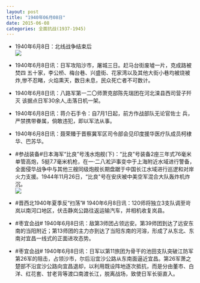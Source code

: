 ```yaml
---
layout: post
title: "1940年06月08日"
date: 2015-06-08
categories: 全面抗战(1937-1945)
---
```


<meta name="referrer" content="no-referrer" />

- 1940年6月8日：北线战争结束后 <br/><img src="https://ww3.sinaimg.cn/large/aca367d8jw1eswzel4ti1j211t0hgagg.jpg" />

- 1940年6月8日讯：日军攻陷沙市，屠城三日。赶马台街废墟一片，克成路被焚四 五十家，李公桥、梅台巷、兴盛街、花家湾以及其他大街小巷均被烧被 炸,惨不忍睹，火焰熏天，数日未息，民众死亡者不可数计。 

- 1940年6月8日讯：八路军第一二〇师萧克部陈先瑞团在河北滦县西司营子歼灭 该据点日军30余人,击落日机一架。 

- 1940年6月8日讯：蒋介石手令：自7月1日起，前方作战部队无论官佐士 兵，严禁携带眷属，倘敢违犯，即以军法从事。  

- 1940年6月8日讯：聂荣臻于晋察冀军区司令部会见印度援华医疗队成员柯棣华、巴苏华。 

- #参战装备#日本海军“比良”号浅水炮舰(下)：“比良”号装备2座三年式76毫米单管高炮，5挺7.7毫米机枪，在一·二八淞沪事变中于上海附近水域进行警备，全面侵华战争中与其他三艘同级炮舰长期盘踞于中国长江水域进行巡逻和对岸火力支援。1944年11月26日，“比良"号在安庆被中美空军混合大队轰炸机炸沉。 <br/><img src="https://ww3.sinaimg.cn/large/aca367d8jw1eswh0rsof2j20ci0fpmzq.jpg" />

- #晋西北1940年夏季反“扫荡”# 1940年6月8日讯：120师将独立3支队调至岢岚以南河口地区，伏击静岚公路往返运输汽车，并相机收复岚县。 

- #枣宜会战# 1940年6月8日讯：敌第3师团占领远安。第39师团到达了远安东南的当阳附近；第13师团的主力亦到达了当阳东南的河溶，形成了从东北、东南对宜昌一线式的正面进攻态势。 

- #枣宜会战# 1940年6月8日讯：日军以第11旅团为骨干的池田支队突破江防军第26军的阻击，占领沙市，尔后沿宜沙公路从东南面逼近宜昌。第26军萧之楚部不沿宜沙公路向宜昌退却，以利用既设阵地逐次抵抗，而是分由董市、白洋、红花套、甘老背等渡口南渡长江，脱离战场，致使日军长驱直入。 

